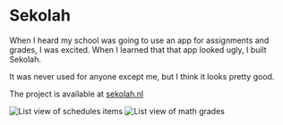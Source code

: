 # Sekolah

When I heard my school was going to use an app for assignments and grades, I was excited. When I learned that that app looked ugly, I built Sekolah.

It was never used for anyone except me, but I think it looks pretty good.

The project is available at [sekolah.nl](https://sekolah.nl)

![List view of schedules items](/assets/projects/sekolah.png)
![List view of math grades](/assets/projects/sekolah-2.png)